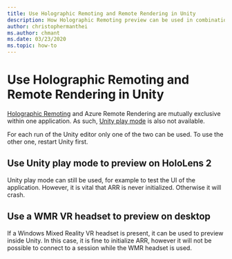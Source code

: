 ```yaml
---
title: Use Holographic Remoting and Remote Rendering in Unity
description: How Holographic Remoting preview can be used in combination with Azure Remote Rendering
author: christophermanthei
ms.author: chmant
ms.date: 03/23/2020
ms.topic: how-to
---
```


# Use Holographic Remoting and Remote Rendering in Unity

[Holographic Remoting](/windows/mixed-reality/holographic-remoting-player) and Azure Remote Rendering are mutually exclusive within one application. As such, [Unity play mode](/answers/questions/917723/unity-play-mode.html) is also not available.

For each run of the Unity editor only one of the two can be used. To use the other one, restart Unity first.

## Use Unity play mode to preview on HoloLens 2

 Unity play mode can still be used, for example to test the UI of the application. However, it is vital that ARR is never initialized. Otherwise it will crash.

## Use a WMR VR headset to preview on desktop

If a Windows Mixed Reality VR headset is present, it can be used to preview inside Unity. In this case, it is fine to initialize ARR, however it will not be possible to connect to a session while the WMR headset is used.
